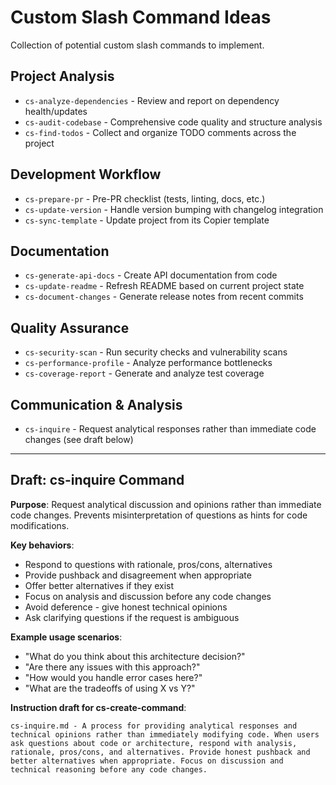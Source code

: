 # Custom Slash Command Ideas

Collection of potential custom slash commands to implement.

## Project Analysis
- `cs-analyze-dependencies` - Review and report on dependency health/updates
- `cs-audit-codebase` - Comprehensive code quality and structure analysis
- `cs-find-todos` - Collect and organize TODO comments across the project

## Development Workflow
- `cs-prepare-pr` - Pre-PR checklist (tests, linting, docs, etc.)
- `cs-update-version` - Handle version bumping with changelog integration
- `cs-sync-template` - Update project from its Copier template

## Documentation
- `cs-generate-api-docs` - Create API documentation from code
- `cs-update-readme` - Refresh README based on current project state
- `cs-document-changes` - Generate release notes from recent commits

## Quality Assurance
- `cs-security-scan` - Run security checks and vulnerability scans
- `cs-performance-profile` - Analyze performance bottlenecks
- `cs-coverage-report` - Generate and analyze test coverage

## Communication & Analysis
- `cs-inquire` - Request analytical responses rather than immediate code changes (see draft below)

---

## Draft: cs-inquire Command

**Purpose**: Request analytical discussion and opinions rather than immediate code changes. Prevents misinterpretation of questions as hints for code modifications.

**Key behaviors**:
- Respond to questions with rationale, pros/cons, alternatives
- Provide pushback and disagreement when appropriate
- Offer better alternatives if they exist
- Focus on analysis and discussion before any code changes
- Avoid deference - give honest technical opinions
- Ask clarifying questions if the request is ambiguous

**Example usage scenarios**:
- "What do you think about this architecture decision?"
- "Are there any issues with this approach?"
- "How would you handle error cases here?"
- "What are the tradeoffs of using X vs Y?"

**Instruction draft for cs-create-command**:
```
cs-inquire.md - A process for providing analytical responses and technical opinions rather than immediately modifying code. When users ask questions about code or architecture, respond with analysis, rationale, pros/cons, and alternatives. Provide honest pushback and better alternatives when appropriate. Focus on discussion and technical reasoning before any code changes.
```